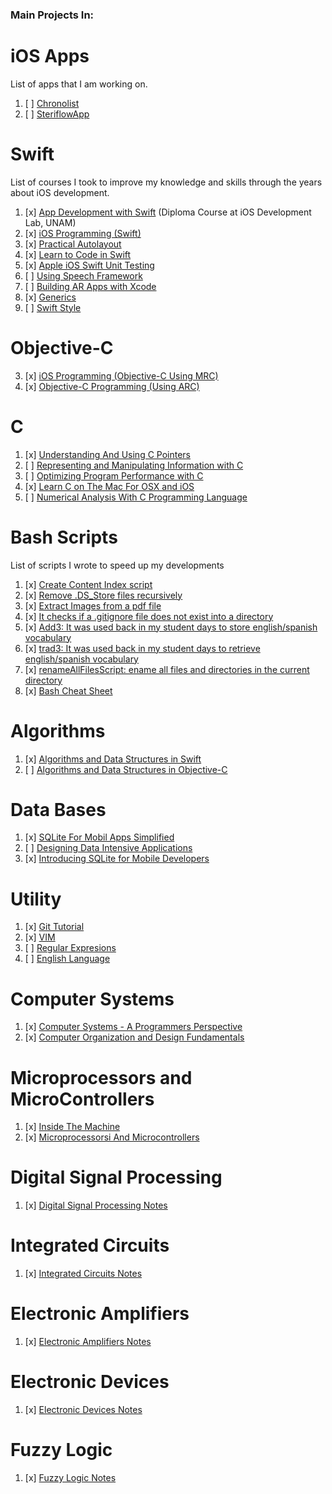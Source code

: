 ### Main Projects In:

# iOS Apps

List of apps that I am working on.

1. [ ] [Chronolist](https://github.com/c4arl0s/ChronoList#chronolist---content)
2. [ ] [SteriflowApp](https://github.com/c4arl0s/ProductViewControllerForSteriflowApp#steriflowapp)

# Swift

List of courses I took to improve my knowledge and skills through the years about iOS development.

1. [x] [App Development with Swift](https://github.com/c4arl0s/AppDevelopmentWithSwift#appdevelopmentwithswift) (Diploma Course at iOS Development Lab, UNAM) 
2. [x] [iOS Programming (Swift)](https://github.com/c4arl0s/iOSProgramming_BasicSwift#iosprogramming_basicswift) 
3. [x] [Practical Autolayout](https://github.com/c4arl0s/PracticalAutoLayoutXcode8#practical-autolayout---xcode-8) 
4. [x] [Learn to Code in Swift](https://github.com/c4arl0s/LearnToCodeInSwift4#learn-to-code-in-swift-4---content) 
5. [x] [Apple iOS Swift Unit Testing](https://github.com/c4arl0s/LearnAppleiOSSwiftUnitTesting#learn-apple-ios-swift-unit-testing---content) 
6. [ ] [Using Speech Framework](https://github.com/c4arl0s/RecognizingSpeechInLiveAudio#recognizingspeechinliveaudio)
7. [ ] [Building AR Apps with Xcode](https://github.com/c4arl0s/AppDevelopmentWithSwift#4-building-ar-apps-with-xcode)
8. [x] [Generics](https://github.com/c4arl0s/22GenericsInTheRealWorld#22-generics-in-the-real-world---content) 
9. [ ] [Swift Style](https://github.com/c4arl0s/SwiftStyle#swift-style---content) 
 
# Objective-C

3. [x] [iOS Programming (Objective-C Using MRC)](https://github.com/c4arl0s/iOSProgramming_AdvancedObjectiveC#iosprogrammingadvace_objectivec)  
4. [x] [Objective-C Programming (Using ARC)](https://github.com/c4arl0s/iOSProgramming_BasicObjectiveC#iosprogramming_basicobjectivec) 

# C

1. [x] [Understanding And Using C Pointers](https://github.com/c4arl0s/UnderstandingAndUsingCPointers#understandingandusingcpointers)  
2. [ ] [Representing and Manipulating Information with C](https://github.com/c4arl0s/2RepresentingAndManipulatingInformation#2-representing-and-manipulating-information---content)
3. [ ] [Optimizing Program Performance with C](https://github.com/c4arl0s/5OptimizingProgramPerformance#5-optimizing-program-performance---content)
2. [x] [Learn C on The Mac For OSX and iOS](https://github.com/c4arl0s/Learn_C_onTheMacForOSXandiOS#learn_c_onthemacforosxandios) 
3. [ ] [Numerical Analysis With C Programming Language](https://github.com/c4arl0s/NumericalAnalysisWithCProgrammingLanguage#numerical-analysis-with-c-programming-language---content)

# Bash Scripts

List of scripts I wrote to speed up my developments

1. [x] [Create Content Index script](https://github.com/c4arl0s/CreateContentIndexScript#create-content-index-script)
2. [x] [Remove .DS_Store files recursively](https://github.com/c4arl0s/RemoveDotDS_StoreFileRecursiveScript#removedotds_storefilerecursivescript)
3. [x] [Extract Images from a pdf file](https://github.com/c4arl0s/ExtractImagesFromPdfFilesBatchScript#extractimagesfrompdffilesbatchscript)
4. [x] [It checks if a .gitignore file does not exist into a directory](https://github.com/c4arl0s/VerifyStatusRepositoriesScript)
5. [x] [Add3: It was used back in my student days to store english/spanish vocabulary](https://github.com/c4arl0s/Script-Add3)
6. [x] [trad3: It was used back in my student days to retrieve english/spanish vocabulary](https://github.com/c4arl0s/DictEnEsScript)
7. [x] [renameAllFilesScript: ename all files and directories in the current directory](https://github.com/c4arl0s/renameAllFilesScript)
8. [x] [Bash Cheat Sheet](https://github.com/c4arl0s/BashCheatSheet#bashcheatsheet)

# Algorithms


1. [x] [Algorithms and Data Structures in Swift](https://github.com/c4arl0s/AlgorithmsAndDataStructuresInSwift#algorithms-and-data-structures-in-swift)
2. [ ] [Algorithms and Data Structures in Objective-C](https://github.com/c4arl0s/AlgorithmsAndDataStructuresInObjectiveC#algorithms-and-data-structures-in-objective-c) 

# Data Bases

1. [x] [SQLite For Mobil Apps Simplified](https://github.com/c4arl0s/SQLiteForMobileAppsSimplified#sqlite3_notes) 
2. [ ] [Designing Data Intensive Applications](https://github.com/c4arl0s/DesigningDataIntensiveApplications#designing-data-intensive-applications) 
3. [x] [Introducing SQLite for Mobile Developers](https://github.com/c4arl0s/SQLiteForMobilDevelopers#sqliteformobildevelopers) 

# Utility

1. [x] [Git Tutorial](https://github.com/c4arl0s/RysGitTutorial#rys-git-tutorial) 
2. [x] [VIM](https://github.com/c4arl0s/VIM#vim) 
3. [ ] [Regular Expresions](https://github.com/c4arl0s/RegularExpressions#regular-expression---content) 
4. [ ] [English Language](https://github.com/c4arl0s/OxfordGuideToEnglishGrammar#oxford-guide-to-english-grammar---content)

# Computer Systems

1. [x] [Computer Systems - A Programmers Perspective](https://github.com/c4arl0s/ComputerSystems_aProgrammersPerspective#computer-systems---a-programmers-perspective) 
2. [x] [Computer Organization and Design Fundamentals](https://github.com/c4arl0s/ComputerOrganization-DesignFundamentals#computer-organization-and-design-fundamentals) 

# Microprocessors and MicroControllers

1. [x] [Inside The Machine](https://github.com/c4arl0s/InsideTheMachine#inside-the-machine) 
2. [x] [Microprocessorsi And Microcontrollers](https://github.com/c4arl0s/MicroprocessorsAndMicrocontrollers) 

# Digital Signal Processing

1. [x] [Digital Signal Processing Notes](https://github.com/c4arl0s/DigitalSignalProcessing#digital-signal-processing)

# Integrated Circuits

1. [x] [Integrated Circuits Notes](https://github.com/c4arl0s/IntegratedCircuitsNotes#integrated-circuits-notes)


# Electronic Amplifiers

1. [x] [Electronic Amplifiers Notes](https://github.com/c4arl0s/ElectronicAmplifiersNotes#electronic-amplifiers-notes)

# Electronic Devices

1. [x] [Electronic Devices Notes](https://github.com/c4arl0s/ElectronicDevicesNotes#electronic-devices-notes)

# Fuzzy Logic

1. [x] [Fuzzy Logic Notes](https://github.com/c4arl0s/FuzzyLogic#fuzzy-logic-notes)
